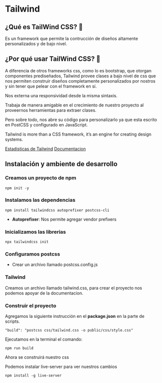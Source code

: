 # Tailwind
## ¿Qué es TailWind CSS? 🧐
Es un framework que permite la contrucción de diseños altamente personalizados y de bajo nivel.

## ¿Por qué usar TailWind CSS? 🤨
A diferencia de otros frameworks css, como lo es bootstrap, que otorgan componentes prediseñados, Tailwind provee clases a bajo nivel de css que nos permiten construir diseños completamente personalizados por nostros y sin tener que pelear con el framework en sí.

Nos externa una responsividad desde la misma sintaxis.

Trabaja de manera amigable en el crecimiento de nuestro proyecto al proveernos herramientas para extraer clases.

Pero sobre todo, nos abre su código para personalizarlo ya que esta escrito en PostCSS y configurado en JavaScript.

Tailwind is more than a CSS framework, it’s an engine for creating design systems.

[Estadisticas de Tailwind](https://2019.stateofcss.com/technologies/css-frameworks/)
[Documentacion](https://tailwindcss.com/)

## Instalación y ambiente de desarrollo

### Creamos un proyecto de npm

```
npm init -y
```

### Instalamos las dependencias

```
npm install tailwindcss autoprefixer postcss-cli
```

- **Autoprefixer**: Nos permite agregar vendor prefixers

### Inicializamos las librerias
```
npx tailwindcss init
```

### Configuramos postcss
- Crear un archivo llamado postcss.config.js

### Tailwind
Creamos un archivo llamado tailwind.css, para crear el proyecto nos podemos apoyar de la documentacion.

### Construir el proyecto
Agregamos la siguiente instrucción en el **package.json** en la parte de scripts.

```
"build": "postcss css/tailwind.css -o public/css/style.css"
```

Ejecutamos en la terminal el comando:
```
npm run build
```

Ahora se construirá nuestro css

Podemos instalar live-server para ver nuestros cambios

```
npm install -g live-server
```
